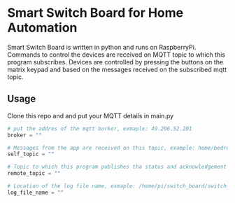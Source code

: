 # Smart Switch Board for Home Automation

Smart Switch Board is written in python and runs on RaspberryPi.
Commands to control the devices are received on MQTT topic to which this program subscribes.
Devices are controlled by pressing the buttons on the matrix keypad and based on the messages received on the subscribed mqtt topic. 

## Usage
Clone this repo and and put your MQTT details in main.py

```python
# put the addres of the mqtt borker, exmaple: 49.206.52.201
broker = ""

# Messages from the app are received on this topic, example: home/bedroom
self_topic = ""

# Topic to which this program publishes tha status and acknowledgement messages, example: phone/remote
remote_topic = ""

# Location of the log file name, exmaple: /home/pi/switch_board/switch_board.log
log_file_name = ""
```